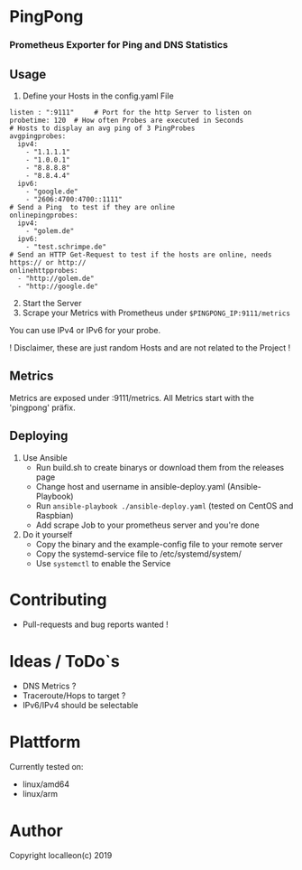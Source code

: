 # PingPong
### Prometheus Exporter for Ping and DNS Statistics

## Usage 
1. Define your Hosts in the config.yaml File
```
listen : ":9111"     # Port for the http Server to listen on 
probetime: 120  # How often Probes are executed in Seconds
# Hosts to display an avg ping of 3 PingProbes
avgpingprobes: 
  ipv4:
    - "1.1.1.1"
    - "1.0.0.1"
    - "8.8.8.8"
    - "8.8.4.4"
  ipv6:
    - "google.de"
    - "2606:4700:4700::1111"
# Send a Ping  to test if they are online
onlinepingprobes: 
  ipv4:
    - "golem.de"
  ipv6:
    - "test.schrimpe.de"
# Send an HTTP Get-Request to test if the hosts are online, needs https:// or http://
onlinehttpprobes:
  - "http://golem.de"
  - "http://google.de"
```
2. Start the Server
3. Scrape your Metrics with Prometheus under `$PINGPONG_IP:9111/metrics`

You can use IPv4 or IPv6 for your probe. 

! Disclaimer, these are just random Hosts and are not related to the Project !

## Metrics
Metrics are exposed under :9111/metrics. All Metrics start with the 'pingpong' präfix. 

## Deploying 
1. Use Ansible 
    - Run build.sh to create binarys or download them from the releases page
    - Change host and username in ansible-deploy.yaml (Ansible-Playbook)
    - Run ``` ansible-playbook ./ansible-deploy.yaml ```  (tested on CentOS and Raspbian)
    - Add scrape Job to your prometheus server and you're done
2. Do it yourself
    - Copy the binary and the example-config file to your remote server
    - Copy the systemd-service file to /etc/systemd/system/
    - Use ```systemctl``` to enable the Service

# Contributing 
- Pull-requests and bug reports wanted !

# Ideas / ToDo`s
- DNS Metrics ?
- Traceroute/Hops to target ? 
- IPv6/IPv4 should be selectable

# Plattform 
Currently tested on:
- linux/amd64
- linux/arm

# Author 
Copyright localleon(c) 2019
